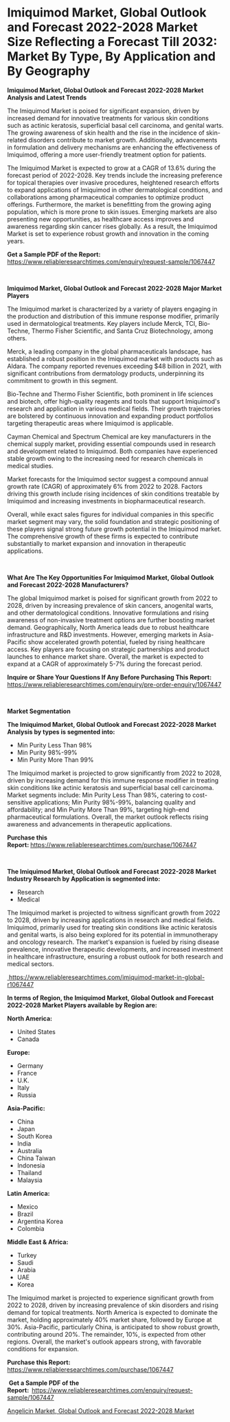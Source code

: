 <p><h1>Imiquimod Market, Global Outlook and Forecast 2022-2028 Market Size Reflecting a Forecast Till 2032: Market By Type, By Application and By Geography</h1></p><p><strong>Imiquimod Market, Global Outlook and Forecast 2022-2028 Market Analysis and Latest Trends</strong></p>
<p><p>The Imiquimod Market is poised for significant expansion, driven by increased demand for innovative treatments for various skin conditions such as actinic keratosis, superficial basal cell carcinoma, and genital warts. The growing awareness of skin health and the rise in the incidence of skin-related disorders contribute to market growth. Additionally, advancements in formulation and delivery mechanisms are enhancing the effectiveness of Imiquimod, offering a more user-friendly treatment option for patients.</p><p>The Imiquimod Market is expected to grow at a CAGR of 13.6% during the forecast period of 2022-2028. Key trends include the increasing preference for topical therapies over invasive procedures, heightened research efforts to expand applications of Imiquimod in other dermatological conditions, and collaborations among pharmaceutical companies to optimize product offerings. Furthermore, the market is benefitting from the growing aging population, which is more prone to skin issues. Emerging markets are also presenting new opportunities, as healthcare access improves and awareness regarding skin cancer rises globally. As a result, the Imiquimod Market is set to experience robust growth and innovation in the coming years.</p></p>
<p><strong>Get a Sample PDF of the Report:&nbsp;</strong> <a href="https://www.reliableresearchtimes.com/enquiry/request-sample/1067447?utm_campaign=2200&utm_medium=2&utm_source=Github&utm_content=ia&utm_term=21032025&utm_id=imiquimod-market-global-outlook-and-forecast-2022-2028">https://www.reliableresearchtimes.com/enquiry/request-sample/1067447</a></p>
<p>&nbsp;</p>
<p><strong>Imiquimod Market, Global Outlook and Forecast 2022-2028 Major Market Players</strong></p>
<p><p>The Imiquimod market is characterized by a variety of players engaging in the production and distribution of this immune response modifier, primarily used in dermatological treatments. Key players include Merck, TCI, Bio-Techne, Thermo Fisher Scientific, and Santa Cruz Biotechnology, among others. </p><p>Merck, a leading company in the global pharmaceuticals landscape, has established a robust position in the Imiquimod market with products such as Aldara. The company reported revenues exceeding $48 billion in 2021, with significant contributions from dermatology products, underpinning its commitment to growth in this segment.</p><p>Bio-Techne and Thermo Fisher Scientific, both prominent in life sciences and biotech, offer high-quality reagents and tools that support Imiquimod's research and application in various medical fields. Their growth trajectories are bolstered by continuous innovation and expanding product portfolios targeting therapeutic areas where Imiquimod is applicable.</p><p>Cayman Chemical and Spectrum Chemical are key manufacturers in the chemical supply market, providing essential compounds used in research and development related to Imiquimod. Both companies have experienced stable growth owing to the increasing need for research chemicals in medical studies.</p><p>Market forecasts for the Imiquimod sector suggest a compound annual growth rate (CAGR) of approximately 6% from 2022 to 2028. Factors driving this growth include rising incidences of skin conditions treatable by Imiquimod and increasing investments in biopharmaceutical research.</p><p>Overall, while exact sales figures for individual companies in this specific market segment may vary, the solid foundation and strategic positioning of these players signal strong future growth potential in the Imiquimod market. The comprehensive growth of these firms is expected to contribute substantially to market expansion and innovation in therapeutic applications.</p></p>
<p>&nbsp;</p>
<p><strong>What Are The Key Opportunities For Imiquimod Market, Global Outlook and Forecast 2022-2028 Manufacturers?</strong></p>
<p><p>The global Imiquimod market is poised for significant growth from 2022 to 2028, driven by increasing prevalence of skin cancers, anogenital warts, and other dermatological conditions. Innovative formulations and rising awareness of non-invasive treatment options are further boosting market demand. Geographically, North America leads due to robust healthcare infrastructure and R&D investments. However, emerging markets in Asia-Pacific show accelerated growth potential, fueled by rising healthcare access. Key players are focusing on strategic partnerships and product launches to enhance market share. Overall, the market is expected to expand at a CAGR of approximately 5-7% during the forecast period.</p></p>
<p><strong>Inquire or Share Your Questions If Any Before Purchasing This Report:</strong> <a href="https://www.reliableresearchtimes.com/enquiry/pre-order-enquiry/1067447?utm_campaign=2200&utm_medium=2&utm_source=Github&utm_content=ia&utm_term=21032025&utm_id=imiquimod-market-global-outlook-and-forecast-2022-2028">https://www.reliableresearchtimes.com/enquiry/pre-order-enquiry/1067447</a></p>
<p>&nbsp;</p>
<p><strong>Market Segmentation</strong></p>
<p><strong>The Imiquimod Market, Global Outlook and Forecast 2022-2028 Market Analysis by types is segmented into:</strong></p>
<p><ul><li>Min Purity Less Than 98%</li><li>Min Purity 98%-99%</li><li>Min Purity More Than 99%</li></ul></p>
<p><p>The Imiquimod market is projected to grow significantly from 2022 to 2028, driven by increasing demand for this immune response modifier in treating skin conditions like actinic keratosis and superficial basal cell carcinoma. Market segments include: Min Purity Less Than 98%, catering to cost-sensitive applications; Min Purity 98%-99%, balancing quality and affordability; and Min Purity More Than 99%, targeting high-end pharmaceutical formulations. Overall, the market outlook reflects rising awareness and advancements in therapeutic applications.</p></p>
<p><strong>Purchase this Report:&nbsp;</strong><a href="https://www.reliableresearchtimes.com/purchase/1067447?utm_campaign=2200&utm_medium=2&utm_source=Github&utm_content=ia&utm_term=21032025&utm_id=imiquimod-market-global-outlook-and-forecast-2022-2028">https://www.reliableresearchtimes.com/purchase/1067447</a></p>
<p>&nbsp;</p>
<p><strong>The Imiquimod Market, Global Outlook and Forecast 2022-2028 Market Industry Research by Application is segmented into:</strong></p>
<p><ul><li>Research</li><li>Medical</li></ul></p>
<p><p>The Imiquimod market is projected to witness significant growth from 2022 to 2028, driven by increasing applications in research and medical fields. Imiquimod, primarily used for treating skin conditions like actinic keratosis and genital warts, is also being explored for its potential in immunotherapy and oncology research. The market's expansion is fueled by rising disease prevalence, innovative therapeutic developments, and increased investment in healthcare infrastructure, ensuring a robust outlook for both research and medical sectors.</p></p>
<p><a href="https://www.reliableresearchtimes.com/imiquimod-market-in-global-r1067447?utm_campaign=2200&utm_medium=2&utm_source=Github&utm_content=ia&utm_term=21032025&utm_id=imiquimod-market-global-outlook-and-forecast-2022-2028">&nbsp;https://www.reliableresearchtimes.com/imiquimod-market-in-global-r1067447</a></p>
<p><strong>In terms of Region, the Imiquimod Market, Global Outlook and Forecast 2022-2028 Market Players available by Region are:</strong></p>
<p>
    <p> <strong> North America: </strong>
        <ul>
            <li>United States</li>
            <li>Canada</li>
        </ul>
        </p> 
    <p> <strong> Europe: </strong>
        <ul>
            <li>Germany</li>
            <li>France</li>
            <li>U.K.</li>
            <li>Italy</li>
            <li>Russia</li>
        </ul>
        </p> 
    <p> <strong> Asia-Pacific: </strong>
        <ul>
            <li>China</li>
            <li>Japan</li>
            <li>South Korea</li>
            <li>India</li>
            <li>Australia</li>
            <li>China Taiwan</li>
            <li>Indonesia</li>
            <li>Thailand</li>
            <li>Malaysia</li>
        </ul>
        </p> 
    <p> <strong> Latin America: </strong>
        <ul>
            <li>Mexico</li>
            <li>Brazil</li>
            <li>Argentina Korea</li>
            <li>Colombia</li>
        </ul>
        </p> 
    <p> <strong> Middle East & Africa: </strong>
        <ul>
            <li>Turkey</li>
            <li>Saudi</li>
            <li>Arabia</li>
            <li>UAE</li>
            <li>Korea</li>
        </ul>
    </p>
    </p>
<p><p>The Imiquimod market is projected to experience significant growth from 2022 to 2028, driven by increasing prevalence of skin disorders and rising demand for topical treatments. North America is expected to dominate the market, holding approximately 40% market share, followed by Europe at 30%. Asia-Pacific, particularly China, is anticipated to show robust growth, contributing around 20%. The remainder, 10%, is expected from other regions. Overall, the market's outlook appears strong, with favorable conditions for expansion.</p></p>
<p><strong>Purchase this Report: </strong><a href="https://www.reliableresearchtimes.com/purchase/1067447?utm_campaign=2200&utm_medium=2&utm_source=Github&utm_content=ia&utm_term=21032025&utm_id=imiquimod-market-global-outlook-and-forecast-2022-2028">https://www.reliableresearchtimes.com/purchase/1067447</a></p>
<p>&nbsp;<strong>Get a Sample PDF of the Report:&nbsp;&nbsp;</strong><a href="https://www.reliableresearchtimes.com/enquiry/request-sample/1067447?utm_campaign=2200&utm_medium=2&utm_source=Github&utm_content=ia&utm_term=21032025&utm_id=imiquimod-market-global-outlook-and-forecast-2022-2028">https://www.reliableresearchtimes.com/enquiry/request-sample/1067447</a></p>
<p><strong></strong></p>
<p><p><a href="https://github.com/MonroeBullock54/Market-Research-Report-List-2/blob/main/angelicin-market-global-outlook-and-forecast-2022-2028-market.md?utm_campaign=2200&utm_medium=2&utm_source=Github&utm_content=ia&utm_term=21032025&utm_id=imiquimod-market-global-outlook-and-forecast-2022-2028">Angelicin Market, Global Outlook and Forecast 2022-2028 Market</a></p></p>